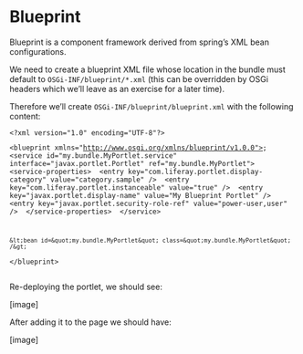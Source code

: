 <p><h1>Blueprint</h1><p>Blueprint is a component framework derived from spring’s XML bean configurations.</p><p>We need to create a blueprint XML file whose location in the bundle must default to <code>OSGi-INF/blueprint/*.xml</code> (this can be overridden by OSGi headers which we’ll leave as an exercise for a later time).</p><p>Therefore we’ll create <code>OSGi-INF/blueprint/blueprint.xml</code> with the following content:</p> <pre><code>&lt;?xml version=&quot;1.0&quot; encoding=&quot;UTF-8&quot;?&gt;</p><p>&lt;blueprint xmlns=&quot;<a href="http://www.osgi.org/xmlns/blueprint/v1.0.0&quot;&gt">http://www.osgi.org/xmlns/blueprint/v1.0.0&quot;&gt</a>;  &lt;service id=&quot;my.bundle.MyPortlet.service&quot; interface=&quot;javax.portlet.Portlet&quot; ref=&quot;my.bundle.MyPortlet&quot;&gt;  &lt;service-properties&gt;  &lt;entry key=&quot;com.liferay.portlet.display-category&quot; value=&quot;category.sample&quot; /&gt;  &lt;entry key=&quot;com.liferay.portlet.instanceable&quot; value=&quot;true&quot; /&gt;  &lt;entry key=&quot;javax.portlet.display-name&quot; value=&quot;My Blueprint Portlet&quot; /&gt;  &lt;entry key=&quot;javax.portlet.security-role-ref&quot; value=&quot;power-user,user&quot; /&gt;  &lt;/service-properties&gt;  &lt;/service&gt;</p>
<pre><code>&amp;lt;bean id=&amp;quot;my.bundle.MyPortlet&amp;quot; class=&amp;quot;my.bundle.MyPortlet&amp;quot; /&amp;gt;
</code></pre><p>&lt;/blueprint&gt; </code></pre><p>Re-deploying the portlet, we should see:</p><p>[image]</p><p>After adding it to the page we should have:</p><p>[image]</p></p>
